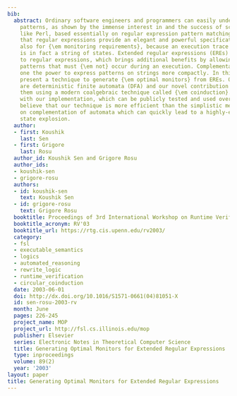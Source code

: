 ```yaml
---
bib:
  abstract: Ordinary software engineers and programmers can easily understand regular
    patterns, as shown by the immense interest in and the success of scripting languages
    like Perl, based essentially on regular expression pattern matching. We believe
    that regular expressions provide an elegant and powerful specification language
    also for {\em monitoring requirements}, because an execution trace of a program
    is in fact a string of states. Extended regular expressions (EREs) add complementation
    to regular expressions, which brings additional benefits by allowing one to specify
    patterns that must {\em not} occur during an execution. Complementation gives
    one the power to express patterns on strings more compactly. In this paper we
    present a technique to generate {\em optimal monitors} from EREs. Our monitors
    are deterministic finite automata (DFA) and our novel contribution is to generate
    them using a modern coalgebraic technique called {\em coinduction}. Based on experiments
    with our implementation, which can be publicly tested and used over the web, we
    believe that our technique is more efficient than the simplistic method based
    on complementation of automata which can quickly lead to a highly-exponential
    state explosion.
  author:
  - first: Koushik
    last: Sen
  - first: Grigore
    last: Rosu
  author_id: Koushik Sen and Grigore Rosu
  author_ids:
  - koushik-sen
  - grigore-rosu
  authors:
  - id: koushik-sen
    text: Koushik Sen
  - id: grigore-rosu
    text: Grigore Rosu
  booktitle: Proceedings of 3rd International Workshop on Runtime Verification (RV'03)
  booktitle_acronym: RV'03
  booktitle_url: https://rtg.cis.upenn.edu/rv2003/
  category:
  - fsl
  - executable_semantics
  - logics
  - automated_reasoning
  - rewrite_logic
  - runtime_verification
  - circular_coinduction
  date: 2003-06-01
  doi: http://dx.doi.org/10.1016/S1571-0661(04)81051-X
  id: sen-rosu-2003-rv
  month: June
  pages: 226-245
  project_name: MOP
  project_url: http://fsl.cs.illinois.edu/mop
  publisher: Elsevier
  series: Electronic Notes in Theoretical Computer Science
  title: Generating Optimal Monitors for Extended Regular Expressions
  type: inproceedings
  volume: 89(2)
  year: '2003'
layout: paper
title: Generating Optimal Monitors for Extended Regular Expressions
---
```

